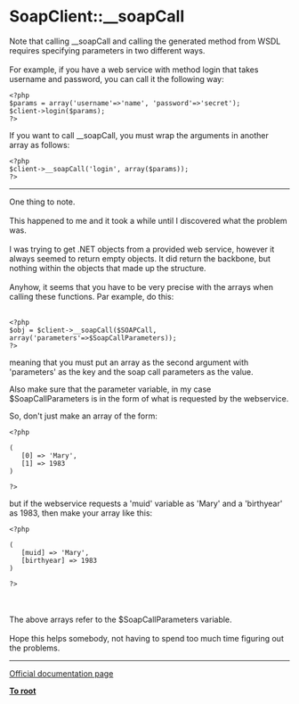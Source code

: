 # SoapClient::__soapCall



Note that calling __soapCall and calling the generated method from WSDL requires specifying parameters in two different ways.<br><br>For example, if you have a web service with method login that takes username and password, you can call it the following way:<br>

```
<?php
$params = array('username'=>'name', 'password'=>'secret');
$client->login($params);
?>
```


If you want to call __soapCall, you must wrap the arguments in another array as follows:


```
<?php
$client->__soapCall('login', array($params));
?>
```
  

---

One thing to note.<br><br>This happened to me and it took a while until I discovered what the problem was.<br><br>I was trying to get .NET objects from a provided web service, however it always seemed to return empty objects. It did return the backbone, but nothing within the objects that made up the structure.<br><br>Anyhow, it seems that you have to be very precise with the arrays when calling these functions. Par example, do this:<br><br>

```
<?php
$obj = $client->__soapCall($SOAPCall, array('parameters'=>$SoapCallParameters));
?>
```


meaning that you must put an array as the second argument with 'parameters' as the key and the soap call parameters as the value.

Also make sure that the parameter variable, in my case $SoapCallParameters is in the form of what is requested by the webservice.

So, don't just make an array of the form:


```
<?php

(
   [0] => 'Mary',
   [1] => 1983
)

?>
```


but if the webservice requests a 'muid' variable as 'Mary' and a 'birthyear' as 1983, then make your array like this:



```
<?php

(
   [muid] => 'Mary',
   [birthyear] => 1983
)

?>
```
<br><br>The above arrays refer to the $SoapCallParameters variable.<br><br>Hope this helps somebody, not having to spend too much time figuring out the problems.  

---

[Official documentation page](https://www.php.net/manual/en/soapclient.soapcall.php)

**[To root](/README.md)**